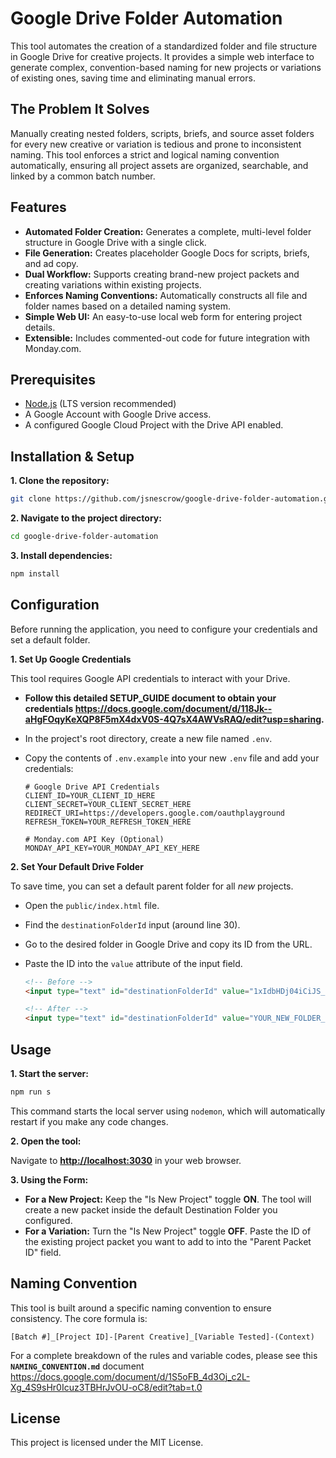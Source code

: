 # Google Drive Folder Automation

This tool automates the creation of a standardized folder and file structure in Google Drive for creative projects. It provides a simple web interface to generate complex, convention-based naming for new projects or variations of existing ones, saving time and eliminating manual errors.

## The Problem It Solves

Manually creating nested folders, scripts, briefs, and source asset folders for every new creative or variation is tedious and prone to inconsistent naming. This tool enforces a strict and logical naming convention automatically, ensuring all project assets are organized, searchable, and linked by a common batch number.

## Features

-   **Automated Folder Creation:** Generates a complete, multi-level folder structure in Google Drive with a single click.
-   **File Generation:** Creates placeholder Google Docs for scripts, briefs, and ad copy.
-   **Dual Workflow:** Supports creating brand-new project packets and creating variations within existing projects.
-   **Enforces Naming Conventions:** Automatically constructs all file and folder names based on a detailed naming system.
-   **Simple Web UI:** An easy-to-use local web form for entering project details.
-   **Extensible:** Includes commented-out code for future integration with Monday.com.

## Prerequisites

-   [Node.js](https://nodejs.org/en/download/) (LTS version recommended)
-   A Google Account with Google Drive access.
-   A configured Google Cloud Project with the Drive API enabled.

## Installation & Setup

**1. Clone the repository:**

```bash
git clone https://github.com/jsnescrow/google-drive-folder-automation.git
```

**2. Navigate to the project directory:**

```bash
cd google-drive-folder-automation
```

**3. Install dependencies:**

```bash
npm install
```

## Configuration

Before running the application, you need to configure your credentials and set a default folder.

**1. Set Up Google Credentials**

This tool requires Google API credentials to interact with your Drive.

-   **Follow this detailed SETUP_GUIDE document to obtain your credentials https://docs.google.com/document/d/118Jk--aHgFOqyKeXQP8F5mX4dxV0S-4Q7sX4AWVsRAQ/edit?usp=sharing.**

-   In the project's root directory, create a new file named `.env`.

-   Copy the contents of `.env.example` into your new `.env` file and add your credentials:

    ```env
    # Google Drive API Credentials
    CLIENT_ID=YOUR_CLIENT_ID_HERE
    CLIENT_SECRET=YOUR_CLIENT_SECRET_HERE
    REDIRECT_URI=https://developers.google.com/oauthplayground
    REFRESH_TOKEN=YOUR_REFRESH_TOKEN_HERE

    # Monday.com API Key (Optional)
    MONDAY_API_KEY=YOUR_MONDAY_API_KEY_HERE
    ```

**2. Set Your Default Drive Folder**

To save time, you can set a default parent folder for all *new* projects.

-   Open the `public/index.html` file.
-   Find the `destinationFolderId` input (around line 30).
-   Go to the desired folder in Google Drive and copy its ID from the URL.
-   Paste the ID into the `value` attribute of the input field.

    ```html
    <!-- Before -->
    <input type="text" id="destinationFolderId" value="1xIdbHDj04iCiJS_8s3Y5Jmkh_bHOw4v1" />

    <!-- After -->
    <input type="text" id="destinationFolderId" value="YOUR_NEW_FOLDER_ID_HERE" />
    ```

## Usage

**1. Start the server:**

```bash
npm run s
```

This command starts the local server using `nodemon`, which will automatically restart if you make any code changes.

**2. Open the tool:**

Navigate to **[http://localhost:3030](http://localhost:3030)** in your web browser.

**3. Using the Form:**

-   **For a New Project:** Keep the "Is New Project" toggle **ON**. The tool will create a new packet inside the default Destination Folder you configured.
-   **For a Variation:** Turn the "Is New Project" toggle **OFF**. Paste the ID of the existing project packet you want to add to into the "Parent Packet ID" field.

## Naming Convention

This tool is built around a specific naming convention to ensure consistency. The core formula is:

`[Batch #]_[Project ID]-[Parent Creative]_[Variable Tested]-(Context)`

For a complete breakdown of the rules and variable codes, please see this **`NAMING_CONVENTION.md`** document https://docs.google.com/document/d/1S5oFB_4d3Oj_c2L-Xg_4S9sHr0Icuz3TBHrJvOU-oC8/edit?tab=t.0

## License

This project is licensed under the MIT License.
